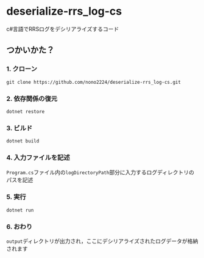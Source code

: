# deserialize-rrs_log-cs

c#言語でRRSログをデシリアライズするコード

## つかいかた？

### 1. クローン
`git clone https://github.com/nono2224/deserialize-rrs_log-cs.git`

### 2. 依存関係の復元
`dotnet restore`

### 3. ビルド
`dotnet build`

### 4. 入力ファイルを記述
`Program.cs`ファイル内の`logDirectoryPath`部分に入力するログディレクトリのパスを記述

### 5. 実行
`dotnet run`

### 6. おわり
`output`ディレクトリが出力され，ここにデシリアライズされたログデータが格納されます